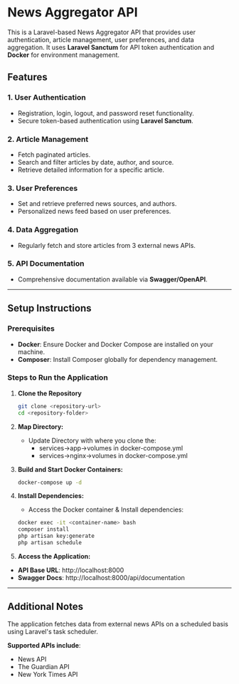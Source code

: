 # News Aggregator API

This is a Laravel-based News Aggregator API that provides user authentication, article management, user preferences, and data aggregation. It uses **Laravel Sanctum** for API token authentication and **Docker** for environment management.

## Features

### 1. User Authentication
- Registration, login, logout, and password reset functionality.
- Secure token-based authentication using **Laravel Sanctum**.

### 2. Article Management
- Fetch paginated articles.
- Search and filter articles by date, author, and source.
- Retrieve detailed information for a specific article.

### 3. User Preferences
- Set and retrieve preferred news sources, and authors.
- Personalized news feed based on user preferences.

### 4. Data Aggregation
- Regularly fetch and store articles from 3 external news APIs.

### 5. API Documentation
- Comprehensive documentation available via **Swagger/OpenAPI**.

---

## Setup Instructions

### Prerequisites
- **Docker**: Ensure Docker and Docker Compose are installed on your machine.
- **Composer**: Install Composer globally for dependency management.

### Steps to Run the Application

1. **Clone the Repository**
   ```bash
   git clone <repository-url>
   cd <repository-folder>
   
2. **Map Directory:**
   - Update Directory with where you clone the:
      - services->app->volumes in docker-compose.yml
      - services->nginx->volumes in docker-compose.yml

3. **Build and Start Docker Containers:**
   ```bash
   docker-compose up -d

4. **Install Dependencies:**
   - Access the Docker container & Install dependencies:
   ```bash
   docker exec -it <container-name> bash
   composer install
   php artisan key:generate
   php artisan schedule

5. **Access the Application:**
  - **API Base URL**: http://localhost:8000
  - **Swagger Docs**: http://localhost:8000/api/documentation

---

## Additional Notes


The application fetches data from external news APIs on a scheduled basis using Laravel's task scheduler.


**Supported APIs include**:
  - News API
  - The Guardian API
  - New York Times API
